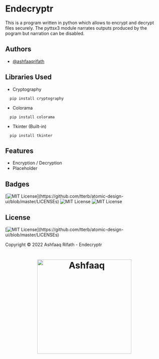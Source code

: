 # Endecryptr

This is a program written in python which allows to encrypt and decrypt files securely. The pyttsx3 module narrates outputs produced by the pogram but narration can be disabled.

## Authors

- [@ashfaaqrifath](https://www.github.com/ashfaaqrifath)


## Libraries Used
* Cryptography
```
  pip install cryptography
```

* Colorama
```
  pip install colorama
```

* Tkinter (Built-in)
```
  pip install tkinter
```
## Features

- Encryption / Decryption
- Placeholder


## Badges

[![MIT License](https://img.shields.io/apm/l/atomic-design-ui.svg?)](https://github.com/tterb/atomic-design-ui/blob/master/LICENSEs)
![MIT License](https://img.shields.io/github/followers/ashfaaqrifath?style=social)
![MIT License](https://img.shields.io/github/stars/ashfaaqrifath/Password-Manager?style=social)



## License

[![MIT License](https://img.shields.io/apm/l/atomic-design-ui.svg?)](https://github.com/tterb/atomic-design-ui/blob/master/LICENSEs)

Copyright © 2022 Ashfaaq Rifath - Endecryptr 


##
<h1 align="center">
  <img width="300" src="https://ashfaaqrifath.github.io/aqlogo9.png" alt="Ashfaaq">
</h1>
